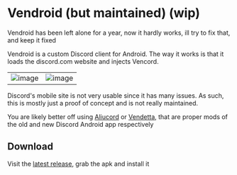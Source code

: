 # Vendroid (but maintained) (wip)

Vendroid has been left alone for a year, now it hardly works, ill try to fix that, and keep it fixed

Vendroid is a custom Discord client for Android. The way it works is that it loads the discord.com website and injects Vencord.

| | |
|:--:|:--:|
|![image](https://github.com/Vencord/Vendroid/assets/45497981/e6464167-78b1-4f38-8e96-bb355ea5bbc3)|![image](https://github.com/Vencord/Vendroid/assets/45497981/3f6b278e-f18d-4cae-964f-f357f06ca2bd)|



Discord's mobile site is not very usable since it has many issues. As such, this is mostly just a proof of concept and is not really maintained.

You are likely better off using [Aliucord](https://github.com/Aliucord/Aliucord) or [Vendetta](https://github.com/vendetta-mod/Vendetta), that are proper mods of the old and new Discord Android app respectively

## Download

Visit the [latest release](https://github.com/Vencord/Vendroid/releases/latest), grab the apk and install it
